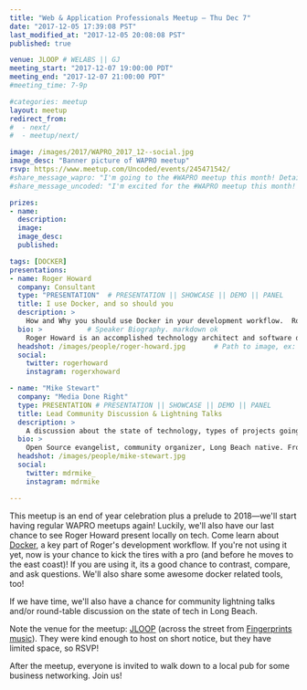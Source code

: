 ```yaml
---
title: "Web & Application Professionals Meetup – Thu Dec 7"
date: "2017-12-05 17:39:08 PST"                                                 # posted date
last_modified_at: "2017-12-05 20:08:08 PST"                                     # last_modified_at date
published: true

venue: JLOOP # WELABS || GJ
meeting_start: "2017-12-07 19:00:00 PDT"                                        # meeting start date
meeting_end: "2017-12-07 21:00:00 PDT"                                          # meeting end date
#meeting_time: 7-9p

#categories: meetup
layout: meetup
redirect_from:
#  - next/
#  - meetup/next/

image: /images/2017/WAPRO_2017_12--social.jpg
image_desc: "Banner picture of WAPRO meetup"
rsvp: https://www.meetup.com/Uncoded/events/245471542/
#share_message_wapro: "I'm going to the #WAPRO meetup this month! Details: meetup.com/uncoded/events/"
#share_message_uncoded: "I'm excited for the #WAPRO meetup this month! meetup.com/uncoded/events/ @uncodedlb #uncoded"

prizes:
- name:
  description:
  image:
  image_desc:
  published:

tags: [DOCKER]
presentations:
- name: Roger Howard
  company: Consultant
  type: "PRESENTATION"  # PRESENTATION || SHOWCASE || DEMO || PANEL
  title: I use Docker, and so should you
  description: >
    How and Why you should use Docker in your development workflow.  Roger will share about his tools, workflow, and reasons why Docker is so helpful.  Whether you're an app developer, web developer, use `php`, `python`, `node`, `dotnet`, `ruby`, `go` (or another language), there's a recipe or workflow that will make your life more productive and powerful.  
  bio: >           # Speaker Biography. markdown ok
    Roger Howard is an accomplished technology architect and software developer with a focus on the intersection of creative media and technology. After more than fifteen years in senior roles at iconic organizations such as The Getty, Blizzard, and Playboy, Roger traded in the comfortable confines of corporate culture to follow his passions and need for self-determination.
  headshot: /images/people/roger-howard.jpg       # Path to image, ex: /images/people/foobar.jpg
  social:
    twitter: rogerhoward
    instagram: rogerxhoward

- name: "Mike Stewart"
  company: "Media Done Right"
  type: PRESENTATION # PRESENTATION || SHOWCASE || DEMO || PANEL
  title: Lead Community Discussion & Lightning Talks
  description: >
    A discussion about the state of technology, types of projects going on locally, and time for general Q & A.
  bio: >
    Open Source evangelist, community organizer, Long Beach native. From enterprise I.T. to consulting.  Ultimately, licensing independence for his clients plus the discovery of the principles behind free software, led him to Drupal as a veritable swiss-army-knife for the web, and more generally the promotion and use of freedom software.
  headshot: /images/people/mike-stewart.jpg
  social:
    twitter: mdrmike_
    instagram: mdrmike

---
```



This meetup is an end of year celebration plus a prelude to 2018—we'll start having regular WAPRO meetups again! Luckily, we'll also have our last chance to see Roger Howard present locally on tech. Come learn about [Docker](https://www.docker.com/what-docker), a key part of Roger's development workflow. If you're not using it yet, now is your chance to kick the tires with a pro (and before he moves to the east coast)! If you are using it, its a good chance to contrast, compare, and ask questions. We'll also share some awesome docker related tools, too!

If we have time, <!--break--> we'll also have a chance for community lightning talks and/or round-table discussion on the state of tech in Long Beach.  

Note the venue for the meetup: [JLOOP](https://www.jloop.com/) (across the street from [Fingerprints music](http://fingerprintsmusic.com/)). They were kind enough to host on short notice, but they have limited space, so RSVP!

After the meetup, everyone is invited to walk down to a local pub for some business networking.  Join us!
